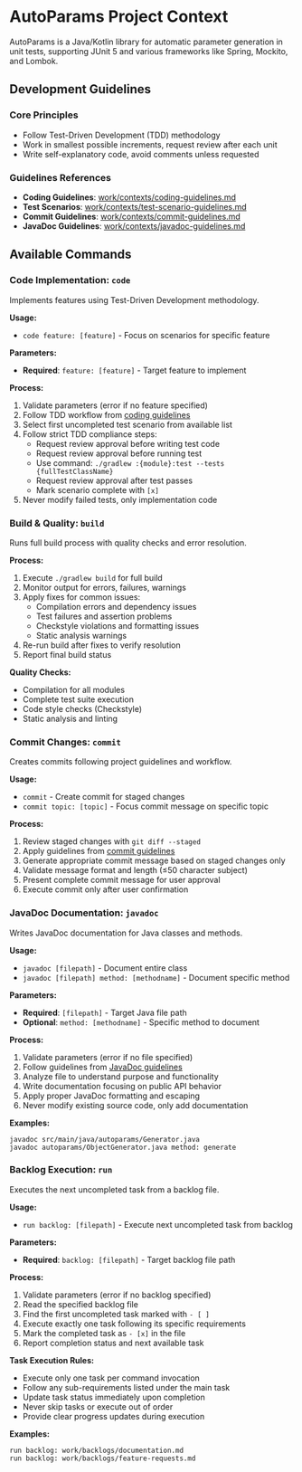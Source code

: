 # AutoParams Project Context

AutoParams is a Java/Kotlin library for automatic parameter generation in unit tests, supporting JUnit 5 and various frameworks like Spring, Mockito, and Lombok.

## Development Guidelines

### Core Principles
- Follow Test-Driven Development (TDD) methodology
- Work in smallest possible increments, request review after each unit
- Write self-explanatory code, avoid comments unless requested

### Guidelines References
- **Coding Guidelines**: [work/contexts/coding-guidelines.md](work/contexts/coding-guidelines.md)
- **Test Scenarios**: [work/contexts/test-scenario-guidelines.md](work/contexts/test-scenario-guidelines.md)
- **Commit Guidelines**: [work/contexts/commit-guidelines.md](work/contexts/commit-guidelines.md)
- **JavaDoc Guidelines**: [work/contexts/javadoc-guidelines.md](work/contexts/javadoc-guidelines.md)

## Available Commands

### Code Implementation: `code`
Implements features using Test-Driven Development methodology.

**Usage:**
- `code feature: [feature]` - Focus on scenarios for specific feature

**Parameters:**
- **Required**: `feature: [feature]` - Target feature to implement

**Process:**
1. Validate parameters (error if no feature specified)
2. Follow TDD workflow from [coding guidelines](work/contexts/coding-guidelines.md)
3. Select first uncompleted test scenario from available list
4. Follow strict TDD compliance steps:
   - Request review approval before writing test code
   - Request review approval before running test
   - Use command: `./gradlew :{module}:test --tests {fullTestClassName}`
   - Request review approval after test passes
   - Mark scenario complete with `[x]`
5. Never modify failed tests, only implementation code

### Build & Quality: `build`
Runs full build process with quality checks and error resolution.

**Process:**
1. Execute `./gradlew build` for full build
2. Monitor output for errors, failures, warnings
3. Apply fixes for common issues:
   - Compilation errors and dependency issues
   - Test failures and assertion problems
   - Checkstyle violations and formatting issues
   - Static analysis warnings
4. Re-run build after fixes to verify resolution
5. Report final build status

**Quality Checks:**
- Compilation for all modules
- Complete test suite execution
- Code style checks (Checkstyle)
- Static analysis and linting

### Commit Changes: `commit`
Creates commits following project guidelines and workflow.

**Usage:**
- `commit` - Create commit for staged changes
- `commit topic: [topic]` - Focus commit message on specific topic

**Process:**
1. Review staged changes with `git diff --staged`
2. Apply guidelines from [commit guidelines](work/contexts/commit-guidelines.md)
3. Generate appropriate commit message based on staged changes only
4. Validate message format and length (≤50 character subject)
5. Present complete commit message for user approval
6. Execute commit only after user confirmation

### JavaDoc Documentation: `javadoc`
Writes JavaDoc documentation for Java classes and methods.

**Usage:**
- `javadoc [filepath]` - Document entire class
- `javadoc [filepath] method: [methodname]` - Document specific method

**Parameters:**
- **Required**: `[filepath]` - Target Java file path
- **Optional**: `method: [methodname]` - Specific method to document

**Process:**
1. Validate parameters (error if no file specified)
2. Follow guidelines from [JavaDoc guidelines](work/contexts/javadoc-guidelines.md)
3. Analyze file to understand purpose and functionality
4. Write documentation focusing on public API behavior
5. Apply proper JavaDoc formatting and escaping
6. Never modify existing source code, only add documentation

**Examples:**
```
javadoc src/main/java/autoparams/Generator.java
javadoc autoparams/ObjectGenerator.java method: generate
```

### Backlog Execution: `run`
Executes the next uncompleted task from a backlog file.

**Usage:**
- `run backlog: [filepath]` - Execute next uncompleted task from backlog

**Parameters:**
- **Required**: `backlog: [filepath]` - Target backlog file path

**Process:**
1. Validate parameters (error if no backlog specified)
2. Read the specified backlog file
3. Find the first uncompleted task marked with `- [ ]`
4. Execute exactly one task following its specific requirements
5. Mark the completed task as `- [x]` in the file
6. Report completion status and next available task

**Task Execution Rules:**
- Execute only one task per command invocation
- Follow any sub-requirements listed under the main task
- Update task status immediately upon completion
- Never skip tasks or execute out of order
- Provide clear progress updates during execution

**Examples:**
```
run backlog: work/backlogs/documentation.md
run backlog: work/backlogs/feature-requests.md
```
